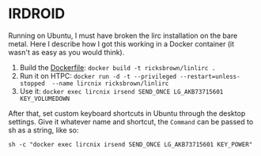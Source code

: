 # IRDROID

Running on Ubuntu, I must have broken the lirc installation on the bare metal. Here I describe how I got this working in a Docker container (it wasn't as easy as you would think).

1. Build the [Dockerfile](Dockerfile):
   `docker build -t ricksbrown/linlirc .`
2. Run it on HTPC:
   `docker run -d -t --privileged --restart=unless-stopped  --name lircnix ricksbrown/linlirc`
3. Use it:
   `docker exec lircnix irsend SEND_ONCE LG_AKB73715601 KEY_VOLUMEDOWN`

After that, set custom keyboard shortcuts in Ubuntu through the desktop settings.
Give it whatever name and shortcut, the `Command` can be passed to sh as a string, like so:

`sh -c "docker exec lircnix irsend SEND_ONCE LG_AKB73715601 KEY_POWER"`
